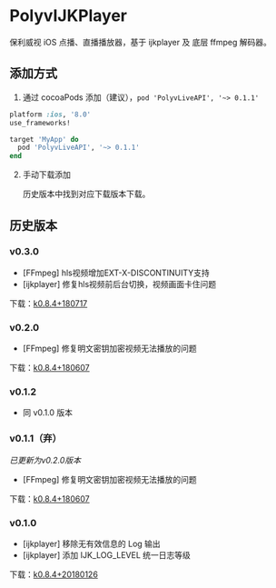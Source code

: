 # PolyvIJKPlayer
保利威视 iOS 点播、直播播放器，基于 ijkplayer 及 底层 ffmpeg 解码器。

## 添加方式

1. 通过 cocoaPods 添加（建议），`pod 'PolyvLiveAPI', '~> 0.1.1'`

```ruby
platform :ios, '8.0'
use_frameworks!

target 'MyApp' do
  pod 'PolyvLiveAPI', '~> 0.1.1'
end
```

2. 手动下载添加

   历史版本中找到对应下载版本下载。

## 历史版本

### v0.3.0

- [FFmpeg] hls视频增加EXT-X-DISCONTINUITY支持
- [ijkplayer] 修复hls视频前后台切换，视频画面卡住问题

下载：[k0.8.4+180717](http://repo.polyv.net/ios/download/ijkplayer/vod/IJKMediaFramework-k0.8.4+180717.zip)

### v0.2.0

- [FFmpeg] 修复明文密钥加密视频无法播放的问题

下载：[k0.8.4+180607](http://repo.polyv.net/ios/download/ijkplayer/vod/IJKMediaFramework-k0.8.4+180607.zip)

### v0.1.2

- 同 v0.1.0 版本

### v0.1.1（弃）

*已更新为v0.2.0版本*

- [FFmpeg] 修复明文密钥加密视频无法播放的问题

下载：[k0.8.4+180607](http://repo.polyv.net/ios/download/ijkplayer/vod/IJKMediaFramework-k0.8.4+180607.zip)

### v0.1.0

- [ijkplayer] 移除无有效信息的 Log 输出
- [ijkplayer] 添加 IJK_LOG_LEVEL 统一日志等级

下载：[k0.8.4+20180126](http://repo.polyv.net/ios/download/ijkplayer/vod/ff3.3-ijk0.8.4-plv01-180126/IJKMediaFramework_0.8.4+20180126.zip)
